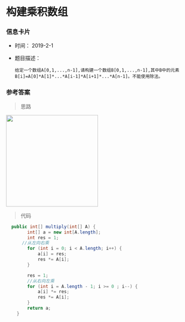 # 构建乘积数组 

### 信息卡片 

- 时间： 2019-2-1

- 题目描述：

  ```
  给定一个数组A[0,1,...,n-1],请构建一个数组B[0,1,...,n-1],其中B中的元素B[i]=A[0]*A[1]*...*A[i-1]*A[i+1]*...*A[n-1]。不能使用除法。
  ```

  

### 参考答案

> 思路

<img src="https://cs-notes-1256109796.cos.ap-guangzhou.myqcloud.com/4240a69f-4d51-4d16-b797-2dfe110f30bd.png" width="250px">






> 代码

```java
  public int[] multiply(int[] A) {
        int[] a = new int[A.length];
        int res = 1;
      //从左向右乘
        for (int i = 0; i < A.length; i++) {
            a[i] = res;
            res *= A[i];
        }

        res = 1;
        //从右向左乘
        for (int i = A.length - 1; i >= 0 ; i--) {
            a[i] *= res;
            res *= A[i];
        }
        return a;
    }
```


